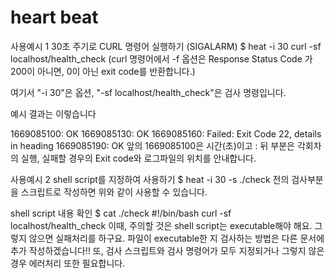 # heart beat

사용예시 1
30초 주기로 CURL 명령어 실행하기 (SIGALARM)
$ heat -i 30 curl -sf localhost/health_check
(curl 명령어에서 -f 옵션은 Response Status Code 가 200이 아니면, 0이 아닌 exit code를 반환합니다.)

여기서 "-i 30"은 옵션, "-sf localhost/health_check"은 검사 명령입니다.

예시 결과는 이렇습니다

1669085100: OK
1669085130: OK
1669085160: Failed: Exit Code 22, details in heading
1669085190: OK
앞의 1669085100은 시간(초)이고 : 뒤 부분은 각회차의 실행, 실패할 경우의 Exit code와 로그파일의 위치를 안내합니다.

사용예시 2
shell script를 지정하여 사용하기
$ heat -i 30 -s ./check
전의 검사부분을 스크립트로 작성하면 위와 같이 사용할 수 있습니다.

shell script 내용 확인
$ cat ./check
#!/bin/bash
curl -sf localhost/health_check
이때, 주의할 것은 shell script는 executable해야 해요. 그렇지 않으면 실패처리를 하구요.
파일이 executable한 지 검사하는 방법은 다른 문서에 추가 작성하겠습니다!!
또, 검사 스크립트와 검사 명령어가 모두 지정되거나 그렇지 않은 경우 에러처리 또한 필요합니다.
